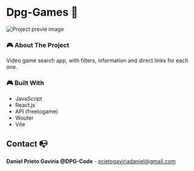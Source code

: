 # Dpg-Games 👾

![Project previe image](https://res.cloudinary.com/dhpxqwsym/image/upload/w_1280,h_720,c_fill/v1678870284/documentations/freegames_vwxuep.png)

### 🎮 About The Project

Video game search app, with filters, information and direct links for each one.

### 🎮 Built With

- JavaScript
- React.js
- API (freetogame)
- Wouter
- Vite

## Contact 📭

**Daniel Prieto Gaviria @DPG-Code** - prietogaviriadaniel@gmail.com

